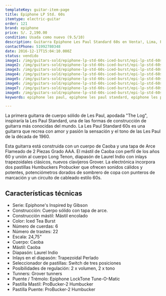 ```yaml
---
templateKey: guitar-item-page
title: Epiphone LP Std. 60s
itemtype: electric-guitar
order: 121
brand: epiphone
price: S/. 2,190.00
condition: Usada como nuevo (9.5/10)
description: Guitarra Epiphone Les Paul Standard 60s en Venta!, Lima, Peru
contactPhone: 51992780348
date: 2016-12-17T15:04:10.000Z
status: vendido
image1: /img/guitars-sold/epiphone-lp-std-60s-iced-burst/epi-lp-std-60s-iced-burst-01-sold.jpg
image2: /img/guitars-sold/epiphone-lp-std-60s-iced-burst/epi-lp-std-60s-iced-burst-02-sold.jpg
image3: /img/guitars-sold/epiphone-lp-std-60s-iced-burst/epi-lp-std-60s-iced-burst-03-sold.jpg
image4: /img/guitars-sold/epiphone-lp-std-60s-iced-burst/epi-lp-std-60s-iced-burst-04-sold.jpg
image5: /img/guitars-sold/epiphone-lp-std-60s-iced-burst/epi-lp-std-60s-iced-burst-05-sold.jpg
image6: /img/guitars-sold/epiphone-lp-std-60s-iced-burst/epi-lp-std-60s-iced-burst-06-sold.jpg
image7: /img/guitars-sold/epiphone-lp-std-60s-iced-burst/epi-lp-std-60s-iced-burst-07-sold.jpg
image8: /img/guitars-sold/epiphone-lp-std-60s-iced-burst/epi-lp-std-60s-iced-burst-08-sold.jpg
keywords: epiphone les paul, epiphone les paul standard, epiphone les paul standard 60s

---
```


La primera guitarra de cuerpo sólido de Les Paul, apodada "The Log", inspiraría la Les Paul Standard, una de las formas de construcción de guitarra más conocidas del mundo. La Les Paul Standard 60s es una guitarra que recrea con amor y pasión la sensación y el tono de las Les Paul de la década de 1960.

Esta guitarra está construida con un cuerpo de Caoba y una tapa de Arce Flameado de 2 Piezas Grado AAA. El mástil de Caoba con perfil de los años 60 y unión al cuerpo Long Tenon, diapasón de Laurel Indio con inlays trapezoidales clásicos, nuevos clavijeros Grover. La electrónica incorpora dos pastillas Humbuckers Probucker que ofrecen sonidos cálidos y potentes, potenciómetros dorados de sombrero de copa con punteros de marcación y un circuito de cableado estilo 60s.

## Características técnicas

* Serie: Epiphone's Inspired by Gibson
* Construcción: Cuerpo sólido con tapa de arce.
* Construcción mástil: Mástil encolado
* Color: Iced Tea Burst
* Número de cuerdas: 6
* Número de trastes: 22
* Escala: 24,75"
* Cuerpo: Caoba
* Mástil: Caoba
* Diapasón: Laurel Indio
* Inlays en el diapasón: Trapezoidal Perlado
* Seleccionador de pastillas: Switch de tres posiciones
* Posibilidades de regulación: 2 x volumen, 2 x tono
* Tunners: Grover tunners
* Puente / Trémolo: Epiphone LockTone Tune-O-Matic
* Pastilla Mastil: ProBucker-2 Humbucker
* Pastilla Puente: ProBucker-2 Humbucker